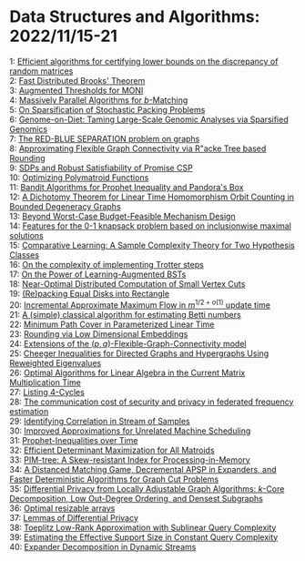 # Data Structures and Algorithms: 2022/11/15-21  
1: [Efficient algorithms for certifying lower bounds on the discrepancy of  random matrices](https://doi.org/10.48550/arXiv.2211.07503)  
2: [Fast Distributed Brooks' Theorem](https://doi.org/10.48550/arXiv.2211.07606)  
3: [Augmented Thresholds for MONI](https://doi.org/10.48550/arXiv.2211.07794)  
4: [Massively Parallel Algorithms for $b$-Matching](https://doi.org/10.48550/arXiv.2211.07796)  
5: [On Sparsification of Stochastic Packing Problems](https://doi.org/10.48550/arXiv.2211.07829)  
6: [Genome-on-Diet: Taming Large-Scale Genomic Analyses via Sparsified  Genomics](https://doi.org/10.48550/arXiv.2211.08157)  
7: [The RED-BLUE SEPARATION problem on graphs](https://doi.org/10.48550/arXiv.2211.08283)  
8: [Approximating Flexible Graph Connectivity via R\"acke Tree based  Rounding](https://doi.org/10.48550/arXiv.2211.08324)  
9: [SDPs and Robust Satisfiability of Promise CSP](https://doi.org/10.48550/arXiv.2211.08373)  
10: [Optimizing Polymatroid Functions](https://doi.org/10.48550/arXiv.2211.08381)  
11: [Bandit Algorithms for Prophet Inequality and Pandora's Box](https://doi.org/10.48550/arXiv.2211.08586)  
12: [A Dichotomy Theorem for Linear Time Homomorphism Orbit Counting in  Bounded Degeneracy Graphs](https://doi.org/10.48550/arXiv.2211.08605)  
13: [Beyond Worst-Case Budget-Feasible Mechanism Design](https://doi.org/10.48550/arXiv.2211.08711)  
14: [Features for the 0-1 knapsack problem based on inclusionwise maximal  solutions](https://doi.org/10.48550/arXiv.2211.09665)  
15: [Comparative Learning: A Sample Complexity Theory for Two Hypothesis  Classes](https://doi.org/10.48550/arXiv.2211.09101)  
16: [On the complexity of implementing Trotter steps](https://doi.org/10.48550/arXiv.2211.09133)  
17: [On the Power of Learning-Augmented BSTs](https://doi.org/10.48550/arXiv.2211.09251)  
18: [Near-Optimal Distributed Computation of Small Vertex Cuts](https://doi.org/10.48550/arXiv.2211.09415)  
19: [(Re)packing Equal Disks into Rectangle](https://doi.org/10.48550/arXiv.2211.09603)  
20: [Incremental Approximate Maximum Flow in $m^{1/2+o(1)}$ update time](https://doi.org/10.48550/arXiv.2211.09606)  
21: [A (simple) classical algorithm for estimating Betti numbers](https://doi.org/10.48550/arXiv.2211.09618)  
22: [Minimum Path Cover in Parameterized Linear Time](https://doi.org/10.48550/arXiv.2211.09659)  
23: [Rounding via Low Dimensional Embeddings](https://doi.org/10.48550/arXiv.2211.09729)  
24: [Extensions of the $(p,q)$-Flexible-Graph-Connectivity model](https://doi.org/10.48550/arXiv.2211.09747)  
25: [Cheeger Inequalities for Directed Graphs and Hypergraphs Using  Reweighted Eigenvalues](https://doi.org/10.48550/arXiv.2211.09776)  
26: [Optimal Algorithms for Linear Algebra in the Current Matrix  Multiplication Time](https://doi.org/10.48550/arXiv.2211.09964)  
27: [Listing 4-Cycles](https://doi.org/10.48550/arXiv.2211.10022)  
28: [The communication cost of security and privacy in federated frequency  estimation](https://doi.org/10.48550/arXiv.2211.10041)  
29: [Identifying Correlation in Stream of Samples](https://doi.org/10.48550/arXiv.2211.10137)  
30: [Improved Approximations for Unrelated Machine Scheduling](https://doi.org/10.48550/arXiv.2211.10398)  
31: [Prophet-Inequalities over Time](https://doi.org/10.48550/arXiv.2211.10471)  
32: [Efficient Determinant Maximization for All Matroids](https://doi.org/10.48550/arXiv.2211.10507)  
33: [PIM-tree: A Skew-resistant Index for Processing-in-Memory](https://doi.org/10.48550/arXiv.2211.10516)  
34: [A Distanced Matching Game, Decremental APSP in Expanders, and Faster  Deterministic Algorithms for Graph Cut Problems](https://doi.org/10.48550/arXiv.2211.10556)  
35: [Differential Privacy from Locally Adjustable Graph Algorithms: $k$-Core  Decomposition, Low Out-Degree Ordering, and Densest Subgraphs](https://doi.org/10.48550/arXiv.2211.10887)  
36: [Optimal resizable arrays](https://doi.org/10.48550/arXiv.2211.11009)  
37: [Lemmas of Differential Privacy](https://doi.org/10.48550/arXiv.2211.11189)  
38: [Toeplitz Low-Rank Approximation with Sublinear Query Complexity](https://doi.org/10.48550/arXiv.2211.11328)  
39: [Estimating the Effective Support Size in Constant Query Complexity](https://doi.org/10.48550/arXiv.2211.11344)  
40: [Expander Decomposition in Dynamic Streams](https://doi.org/10.48550/arXiv.2211.11384)  